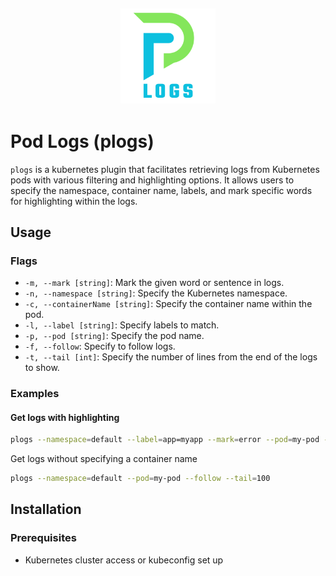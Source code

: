 <h2 align="center">
  <p align="center"><img width=30% src="./.github/img/logo.png"></p>
</h2>

# Pod Logs (plogs)
`plogs` is a kubernetes plugin that facilitates retrieving logs from Kubernetes pods with various filtering and highlighting options. It allows users to specify the namespace, container name, labels, and mark specific words for highlighting within the logs.

## Usage

### Flags

- `-m, --mark [string]`: Mark the given word or sentence in logs.
- `-n, --namespace [string]`: Specify the Kubernetes namespace.
- `-c, --containerName [string]`: Specify the container name within the pod.
- `-l, --label [string]`: Specify labels to match.
- `-p, --pod [string]`: Specify the pod name.
- `-f, --follow`: Specify to follow logs.
- `-t, --tail [int]`: Specify the number of lines from the end of the logs to show.

### Examples

#### Get logs with highlighting
```bash
plogs --namespace=default --label=app=myapp --mark=error --pod=my-pod --follow --tail=100
```
Get logs without specifying a container name

```bash
plogs --namespace=default --pod=my-pod --follow --tail=100
```

## Installation


### Prerequisites

- Kubernetes cluster access or kubeconfig set up

